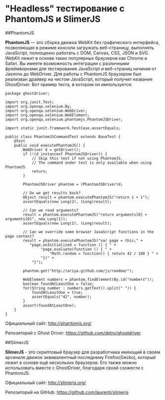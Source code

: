 # "Headless" тестирование с PhantomJS и SlimerJS

##PhantomJS

**PhantomJS** — это сборка движка WebKit без графического интерфейса, позволяющая в режиме консоли загружать веб-страницу, выполнять JavaScript, полноценно работать с DOM, Canvas, CSS, JSON и SVG. WebKit лежит в основе таких популярных браузеров как Chrome и Safari. Вы имеете возможность интеграции с различными фреймворками для тестирования JavaScript и веб-страниц начиная от Jasmine до WebDriver. Для работы с PhantomJS браузером был реализван драйвер на чистом JavaScript, который получил название GhostDriver. Вот пример теста, в котором он импользуется:


    package ghostdriver;

    import org.junit.Test;
    import org.openqa.selenium.By;
    import org.openqa.selenium.WebDriver;
    import org.openqa.selenium.WebElement;
    import org.openqa.selenium.phantomjs.PhantomJSDriver;

    import static junit.framework.TestCase.assertEquals;

    public class PhantomJSCommandTest extends BaseTest {
        @Test
        public void executePhantomJS() {
            WebDriver d = getDriver();
            if (!(d instanceof PhantomJSDriver)) {
                // Skip this test if not using PhantomJS.
                // The command under test is only available when using PhantomJS
                return;
            }

            PhantomJSDriver phantom = (PhantomJSDriver)d;

            // Do we get results back?
            Object result = phantom.executePhantomJS("return 1 + 1");
            assertEquals(new Long(2), (Long)result);

            // Can we read arguments?
            result = phantom.executePhantomJS("return arguments[0] + arguments[0]", new Long(1));
            assertEquals(new Long(2), (Long)result);

            // Can we override some browser JavaScript functions in the page context?
            result = phantom.executePhantomJS("var page = this;" +
               "page.onInitialized = function () { " +
                    "page.evaluate(function () { " +
                        "Math.random = function() { return 42 / 100 } " +
                    "})" +
                "}");

            phantom.get("http://ariya.github.com/js/random/");

            WebElement numbers = phantom.findElement(By.id("numbers"));
            boolean foundAtLeastOne = false;
            for(String number : numbers.getText().split(" ")) {
                foundAtLeastOne = true;
                assertEquals("42", number);
            }
            assert(foundAtLeastOne);
        }
    }



Официальный сайт: http://phantomjs.org/

Репозиторий с Ghost Driver: https://github.com/detro/ghostdriver

##SlimerJS

**SlimerJS** - это скриптовый браузер для разработчика имеющий в своем арсенале движок эквивалентный последнему Firefox(Gecko), который лежит в основе ещё нескольких браузеров. Его также можно использовать вместе с GhostDriver, благодаря своей схожести с PhantomJS.


Официальный сайт: http://slimerjs.org/

Репозиторий на GitHub: https://github.com/laurentj/slimerjs
